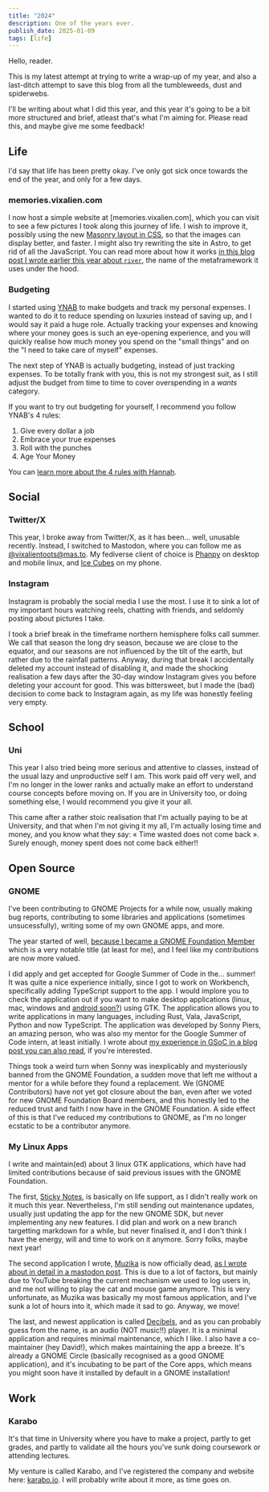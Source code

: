 ```yaml
---
title: "2024"
description: One of the years ever.
publish_date: 2025-01-09
tags: [life]
---
```


Hello, reader.

This is my latest attempt at trying to write a wrap-up of my year, and also a last-ditch attempt to save this blog from all the tumbleweeds, dust and spiderwebs.

I'll be writing about what I did this year, and this year it's going to be a bit more structured and brief, atleast that's what I'm aiming for. Please read this, and maybe give me some feedback!

## Life

I'd say that life has been pretty okay. I've only got sick once towards the end of the year, and only for a few days.

### memories.vixalien.com

I now host a simple website at [memories.vixalien.com], which you can visit to see a few pictures I took along this journey of life. I wish to improve it, possibly using the new [Masonry layout in CSS](https://developer.mozilla.org/en-US/docs/Web/CSS/CSS_grid_layout/Masonry_layout), so that the images can display better, and faster. I might also try rewriting the site in Astro, to get rid of all the JavaScript. You can read more about how it works [in this blog post I wrote earlier this year about `river`](https://www.vixalien.com/blog/river), the name of the metaframework it uses under the hood.

### Budgeting

I started using [YNAB](https://ynab.com/) to make budgets and track my personal expenses. I wanted to do it to reduce spending on luxuries instead of saving up, and I would say it paid a huge role. Actually tracking your expenses and knowing where your money goes is such an eye-opening experience, and you will quickly realise how much money you spend on the "small things" and on the "I need to take care of myself" expenses.

The next step of YNAB is actually budgeting, instead of just tracking expenses. To be totally frank with you, this is not my strongest suit, as I still adjust the budget from time to time to cover overspending in a _wants_ category.

If you want to try out budgeting for yourself, I recommend you follow YNAB's 4 rules:

1. Give every dollar a job
2. Embrace your true expenses
3. Roll with the punches
4. Age Your Money

You can [learn more about the 4 rules with Hannah](https://www.youtube.com/watch?v=R4VbZCxDDvY).

## Social

### Twitter/X

This year, I broke away from Twitter/X, as it has been... well, unusable recently. Instead, I switched to Mastodon, where you can follow me as [@vixalientoots@mas.to](https://mas.to/@vixalientoots). My fediverse client of choice is [Phanpy](https://phanpy.social/) on desktop and mobile linux, and [Ice Cubes](https://apps.apple.com/us/app/ice-cubes-for-mastodon/id6444915884) on my phone.

### Instagram

Instagram is probably the social media I use the most. I use it to sink a lot of my important hours watching reels, chatting with friends, and seldomly posting about pictures I take.

I took a brief break in the timeframe northern hemisphere folks call summer. We call that season the long dry season, because we are close to the equator, and our seasons are not influenced by the tilt of the earth, but rather due to the rainfall patterns. Anyway, during that break I accidentally deleted my account instead of disabling it, and made the shocking realisation a few days after the 30-day window Instagram gives you before deleting your account for good. This was bittersweet, but I made the (bad) decision to come back to Instagram again, as my life was honestly feeling very empty.

## School

### Uni

This year I also tried being more serious and attentive to classes, instead of the usual lazy and unproductive self I am. This work paid off very well, and I'm no longer in the lower ranks and actually make an effort to understand course concepts before moving on. If you are in University too, or doing something else, I would recommend you give it your all.

This came after a rather stoic realisation that I'm actually paying to be at University, and that when I'm not giving it my all, I'm actually losing time and money, and you know what they say: « Time wasted does not come back ». Surely enough, money spent does not come back either!!

## Open Source

### GNOME

I've been contributing to GNOME Projects for a while now, usually making bug reports, contributing to some libraries and applications (sometimes unsucessfully), writing some of my own GNOME apps, and more.

The year started of well, [because I became a GNOME Foundation Member](https://discourse.gnome.org/t/new-gnome-foundation-and-emeritus-members-2024-1/18779) which is a very notable title (at least for me), and I feel like my contributions are now more valued.

I did apply and get accepted for Google Summer of Code in the... summer! It was quite a nice experience initially, since I got to work on Workbench, specifically adding TypeScript support to the app. I would implore you to check the application out if you want to make desktop applications (linux, mac, windows and [android soon?](https://gitlab.gnome.org/GNOME/gtk/-/merge_requests/7555)) using GTK. The application allows you to write applications in many languages, including Rust, Vala, JavaScript, Python and now TypeScript. The application was developed by Sonny Piers, an amazing person, who was also my mentor for the Google Summer of Code intern, at least initially. I wrote about [my experience in GSoC in a blog post you can also read](https://www.vixalien.com/blog/workbench-typescript), if you're interested.

Things took a weird turn when Sonny was inexplicably and mysteriously banned from the GNOME Foundation, a sudden move that left me without a mentor for a while before they found a replacement. We (GNOME Contributors) have not yet got closure about the ban, even after we voted for new GNOME Foundation Board members, and this honestly led to the reduced trust and faith I now have in the GNOME Foundation. A side effect of this is that I've reduced my contributions to GNOME, as I'm no longer ecstatic to be a contributor anymore.

### My Linux Apps

I write and maintain(ed) about 3 linux GTK applications, which have had limited contributions because of said previous issues with the GNOME Foundation.

The first, [Sticky Notes](https://flathub.org/apps/com.vixalien.sticky), is basically on life support, as I didn't really work on it much this year. Nevertheless, I'm still sending out maintenance updates, usually just updating the app for the new GNOME SDK, but never implementing any new features. I did plan and work on a new branch targetting markdown for a while, but never finalised it, and I don't think I have the energy, will and time to work on it anymore. Sorry folks, maybe next year!

The second application I wrote, [Muzika](https://github.com/vixalien/muzika) is now officially dead, [as I wrote about in detail in a mastodon post](https://mas.to/@vixalientoots/113555145244776471). This is due to a lot of factors, but mainly due to YouTube breaking the current mechanism we used to log users in, and me not willing to play the cat and mouse game anymore. This is very unfortunate, as Muzika was basically my most famous application, and I've sunk a lot of hours into it, which made it sad to go. Anyway, we move!

The last, and newest application is called [Decibels](https://apps.gnome.org/en-GB/Decibels/), and as you can probably guess from the name, is an audio (NOT music!!) player. It is a minimal application and requires minimal maintenance, which I like. I also have a co-maintainer (hey David!), which makes maintaining the app a breeze. It's already a GNOME Circle (basically recognised as a good GNOME application), and it's incubating to be part of the Core apps, which means you might soon have it installed by default in a GNOME installation!

## Work

### Karabo

It's that time in University where you have to make a project, partly to get grades, and partly to validate all the hours you've sunk doing coursework or attending lectures.

My venture is called Karabo, and I've registered the company and website here: [karabo.io](https://karabo.io). I will probably write about it more, as time goes on.
